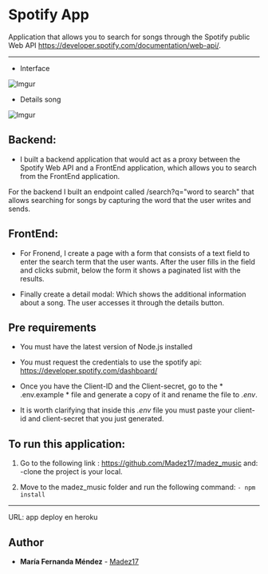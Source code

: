 # Spotify App

Application that allows you to search for songs through the Spotify public Web API https://developer.spotify.com/documentation/web-api/.

---

- Interface

![Imgur](https://i.imgur.com/qX2Js4z.jpg)

- Details song

![Imgur](https://i.imgur.com/C3WRChk.png)

## Backend:

- I built a backend application that would act as a proxy between the Spotify Web API and a FrontEnd application, which allows you to search from the FrontEnd application.

For the backend I built an endpoint called /search?q="word to search" that allows searching for songs by capturing the word that the user writes and sends.


## FrontEnd:

- For Fronend, I create a page with a form that consists of a text field to enter the search term that the user wants. After the user fills in the field and clicks submit, below the form it shows a paginated list with the results.

- Finally create a detail modal: Which shows the additional information about a song. The user accesses it through the details button.


## Pre requirements
- You must have the latest version of Node.js installed
- You must request the credentials to use the spotify api:
https://developer.spotify.com/dashboard/

- Once you have the Client-ID and the Client-secret, go to the * .env.example * file and generate a copy of it and rename the file to *.env*.

- It is worth clarifying that inside this *.env* file you must paste your client-id and client-secret that you just generated.

## To run this application:

1. Go to the following link : https://github.com/Madez17/madez_music and:
            -clone the project is your local.

1. Move to the madez_music folder and run the following command:
    ```- npm install```


---


URL: app deploy en heroku


## Author
* **María Fernanda Méndez** - [Madez17](https://github.com/Madez17)
